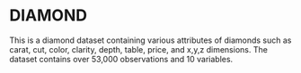# DIAMOND
This is a diamond dataset containing various attributes of diamonds such as carat, cut, color, clarity, depth, table, price, and x,y,z dimensions. The dataset contains over 53,000 observations and 10 variables.
